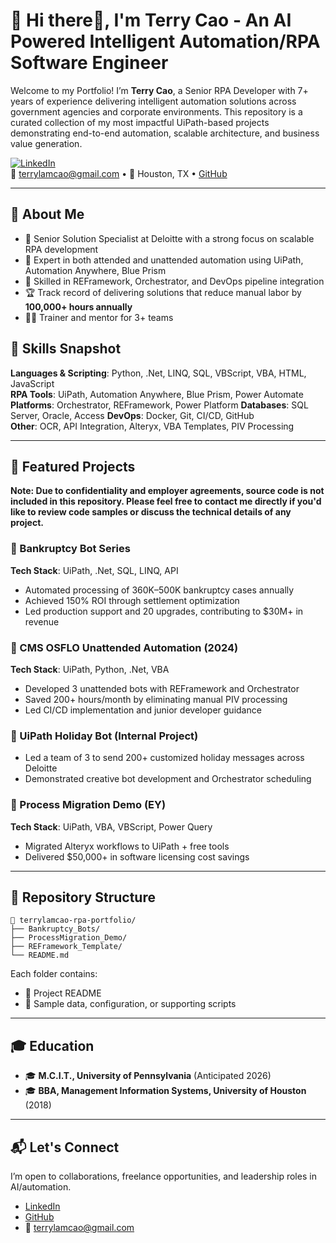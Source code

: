 # 🤖 Hi there👋, I'm Terry Cao - An AI Powered Intelligent Automation/RPA Software Engineer

Welcome to my Portfolio! I’m **Terry Cao**, a Senior RPA Developer with 7+ years of experience delivering intelligent automation solutions across government agencies and corporate environments. This repository is a curated collection of my most impactful UiPath-based projects demonstrating end-to-end automation, scalable architecture, and business value generation.

[![LinkedIn](https://img.shields.io/badge/LinkedIn-TerryCao-blue)](https://linkedin.com/in/terrylamcao)  
📧 terrylamcao@gmail.com • 📍 Houston, TX • [GitHub](https://github.com/tlcportfolio)

---

## 💼 About Me

- 🔧 Senior Solution Specialist at Deloitte with a strong focus on scalable RPA development
- 🧠 Expert in both attended and unattended automation using UiPath, Automation Anywhere, Blue Prism
- 🧩 Skilled in REFramework, Orchestrator, and DevOps pipeline integration
- 🏆 Track record of delivering solutions that reduce manual labor by **100,000+ hours annually**
- 🧑‍🏫 Trainer and mentor for 3+ teams

## 🧰 Skills Snapshot

**Languages & Scripting**: Python, .Net, LINQ, SQL, VBScript, VBA, HTML, JavaScript  
**RPA Tools**: UiPath, Automation Anywhere, Blue Prism, Power Automate  
**Platforms**: Orchestrator, REFramework, Power Platform 
**Databases**: SQL Server, Oracle, Access
**DevOps**: Docker, Git, CI/CD, GitHub  
**Other**: OCR, API Integration, Alteryx, VBA Templates, PIV Processing

---

## 🚀 Featured Projects
**Note: Due to confidentiality and employer agreements, source code is not included in this repository. Please feel free to contact me directly if you'd like to review code samples or discuss the technical details of any project.**

### 🔹 Bankruptcy Bot Series
**Tech Stack**: UiPath, .Net, SQL, LINQ, API  
- Automated processing of 360K–500K bankruptcy cases annually  
- Achieved 150% ROI through settlement optimization  
- Led production support and 20 upgrades, contributing to $30M+ in revenue

### 🔹 CMS OSFLO Unattended Automation (2024)
**Tech Stack**: UiPath, Python, .Net, VBA  
- Developed 3 unattended bots with REFramework and Orchestrator  
- Saved 200+ hours/month by eliminating manual PIV processing  
- Led CI/CD implementation and junior developer guidance

### 🔹 UiPath Holiday Bot (Internal Project)
- Led a team of 3 to send 200+ customized holiday messages across Deloitte  
- Demonstrated creative bot development and Orchestrator scheduling

### 🔹 Process Migration Demo (EY)
**Tech Stack**: UiPath, VBA, VBScript, Power Query  
- Migrated Alteryx workflows to UiPath + free tools  
- Delivered $50,000+ in software licensing cost savings

---

## 🧱 Repository Structure
```
📂 terrylamcao-rpa-portfolio/
├── Bankruptcy_Bots/
├── ProcessMigration_Demo/
├── REFramework_Template/
└── README.md
```

Each folder contains:
- 📄 Project README  
- 📝 Sample data, configuration, or supporting scripts

---

## 🎓 Education

- 🎓 **M.C.I.T., University of Pennsylvania** (Anticipated 2026)  
- 🎓 **BBA, Management Information Systems, University of Houston** (2018)

---

## 📬 Let's Connect

I’m open to collaborations, freelance opportunities, and leadership roles in AI/automation.
- [LinkedIn](https://linkedin.com/in/terrylamcao)
- [GitHub](https://github.com/terrylamcao)
- 📧 terrylamcao@gmail.com
